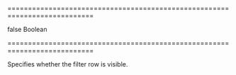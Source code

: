 ===========================================================================
<!--default-->false<!--/default-->
<!--type-->Boolean<!--/type-->
===========================================================================

<!--shortDescription-->
Specifies whether the filter row is visible.
<!--/shortDescription-->

<!--fullDescription-->

<!--/fullDescription-->